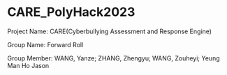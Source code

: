 # CARE_PolyHack2023

Project Name:
CARE(Cyberbullying Assessment and Response Engine)

Group Name:
Forward Roll

Group Member:
WANG, Yanze;
ZHANG, Zhengyu;
WANG, Zouheyi;
Yeung Man Ho Jason

